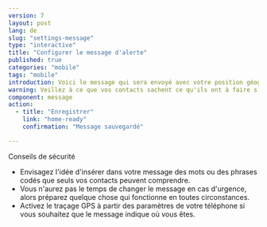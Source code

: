 ```yaml
---
version: 7
layout: post
lang: de
slug: "settings-message"
type: "interactive"
title: "Configurer le message d'alerte"
published: true
categories: "mobile"
tags: "mobile"
introduction: Voici le message qui sera envoyé avec votre position géographique.
warning: Veillez à ce que vos contacts sachent ce qu'ils ont à faire s'ils reçoivent ce message.
component: message
action:
  - title: "Enregistrer"
    link: "home-ready"
    confirmation: "Message sauvegardé"    

---
```


Conseils de sécurité

 - Envisagez l'idée d'insérer dans votre message des mots ou des phrases codés que seuls vos contacts peuvent comprendre.
 - Vous n'aurez pas le temps de changer le message en cas d'urgence, alors préparez quelque chose qui fonctionne en toutes circonstances.
 - Activez le traçage GPS à partir des paramètres de votre téléphone si vous souhaitez que le message indique où vous êtes.
